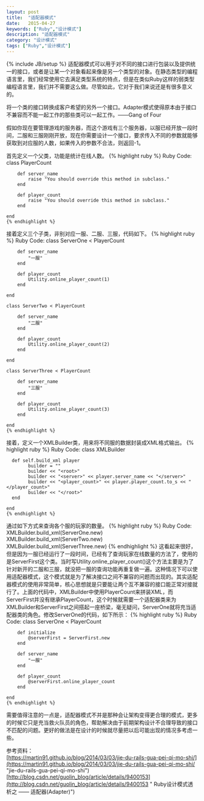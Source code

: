 ```yaml
---
layout: post
title:  "适配器模式"
date:   2015-04-27
keywords: ["Ruby","设计模式"]
description: "适配器模式"
category: "设计模式"
tags: ["Ruby","设计模式"]
---
```

{% include JB/setup %}
适配器模式可以用于对不同的接口进行包装以及提供统一的接口，或者是让某一个对象看起来像是另一个类型的对象。在静态类型的编程语言里，我们经常使用它去满足类型系统的特点，但是在类似Ruby这样的弱类型编程语言里，我们并不需要这么做。尽管如此，它对于我们来说还是有很多意义的。

将一个类的接口转换成客户希望的另外一个接口。Adapter模式使得原本由于接口不兼容而不能一起工作的那些类可以一起工作。——Gang of Four

假如你现在要管理游戏的服务器，而这个游戏有三个服务器，以服已经开放一段时间，二服和三服刚刚开放，现在你需要设计一个接口，要求传入不同的参数就能够获取到对应服的人数，如果传入的参数不合法，则返回-1。

首先定义一个父类，功能是统计在线人数。
    {% highlight ruby %}
    Ruby Code:
	class PlayerCount
	
		def server_name
			raise "You should override this method in subclass."
		end
		
		def player_count
			raise "You should override this method in subclass."
		end
	
	end
    {% endhighlight %}
接着定义三个子类，非别对应一服、二服、三服，代码如下。
    {% highlight ruby %}
    Ruby Code:
	class ServerOne < PlayerCount
	
		def server_name
			"一服"
		end
		
		def player_count
			Utility.online_player_count(1)
		end
	
	end
	
	class ServerTwo < PlayerCount
	
		def server_name
			"二服"
		end
		
		def player_count
			Utility.online_player_count(2)
		end
	
	end
	
	class ServerThree < PlayerCount
	
		def server_name
			"三服"
		end
		
		def player_count
			Utility.online_player_count(3)
		end
	
	end
    {% endhighlight %}
接着，定义一个XMLBuilder类，用来将不同服的数据封装成XML格式输出。
	{% highlight ruby %}
	Ruby Code:
	class XMLBuilder
	
	  def self.build_xml player
			builder = ""
			builder << "<root>"
			builder << "<server>" << player.server_name << "</server>"
			builder << "<player_count>" << player.player_count.to_s << "</player_count>"
			builder << "</root>"
	  end
	
	end
    {% endhighlight %}
通过如下方式来查询各个服的玩家的数量。
	{% highlight ruby %}
	Ruby Code:
	XMLBuilder.build_xml(ServerOne.new)
	XMLBuilder.build_xml(ServerTwo.new)
	XMLBuilder.build_xml(ServerThree.new)
	{% endhighlight %}
这看起来很好，但是因为一服已经运行了一段时间，已经有了查询玩家在线数量的方法了，使用的是ServerFirst这个类。当时写Utility.online_player_count()这个方法主要是为了针对新开的二服和三服，就没把一服的查询功能再重复做一遍。这种情况下可以使用适配器模式，这个模式就是为了解决接口之间不兼容的问题而出现的。其实适配器模式的使用非常简单，核心思想就是只要能让两个互不兼容的接口能正常对接就行了。上面的代码中，XMLBuilder中使用PlayerCount来拼装XML，而ServerFirst并没有继承PlayerCount，这个时候就需要一个适配器类来为XMLBuilder和ServerFirst之间搭起一座桥梁，毫无疑问，ServerOne就将充当适配器类的角色。修改ServerOne的代码，如下所示：
	{% highlight ruby %}
	Ruby Code:
	class ServerOne < PlayerCount
	
		def initialize
			@serverFirst = ServerFirst.new
		end
	
		def server_name
			"一服"
		end
		
		def player_count
			@serverFirst.online_player_count
		end
	
	end
    {% endhighlight %}
需要值得注意的一点是，适配器模式不并是那种会让架构变得更合理的模式，更多的时候它只是充当救火队员的角色，帮助解决由于前期架构设计不合理导致的接口不匹配的问题。更好的做法是在设计的时候就尽量把以后可能出现的情况多考虑一些。

参考资料：</br>
[https://martin91.github.io/blog/2014/03/03/jie-du-rails-gua-pei-qi-mo-shi/](https://martin91.github.io/blog/2014/03/03/jie-du-rails-gua-pei-qi-mo-shi/ "jie-du-rails-gua-pei-qi-mo-shi")</br>
[http://blog.csdn.net/guolin_blog/article/details/9400153](http://blog.csdn.net/guolin_blog/article/details/9400153 " Ruby设计模式透析之 —— 适配器(Adapter)")